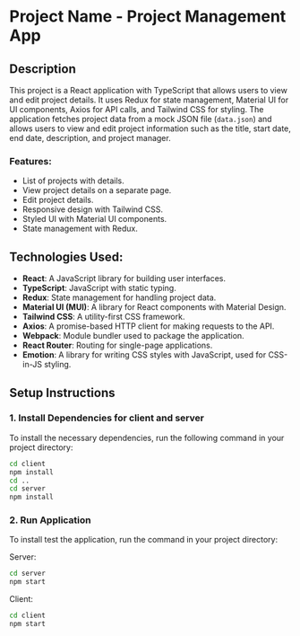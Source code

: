 # Project Name - Project Management App

## Description
This project is a React application with TypeScript that allows users to view and edit project details. It uses Redux for state management, Material UI for UI components, Axios for API calls, and Tailwind CSS for styling. The application fetches project data from a mock JSON file (`data.json`) and allows users to view and edit project information such as the title, start date, end date, description, and project manager.

### Features:
- List of projects with details.
- View project details on a separate page.
- Edit project details.
- Responsive design with Tailwind CSS.
- Styled UI with Material UI components.
- State management with Redux.

## Technologies Used:
- **React**: A JavaScript library for building user interfaces.
- **TypeScript**: JavaScript with static typing.
- **Redux**: State management for handling project data.
- **Material UI (MUI)**: A library for React components with Material Design.
- **Tailwind CSS**: A utility-first CSS framework.
- **Axios**: A promise-based HTTP client for making requests to the API.
- **Webpack**: Module bundler used to package the application.
- **React Router**: Routing for single-page applications.
- **Emotion**: A library for writing CSS styles with JavaScript, used for CSS-in-JS styling.

## Setup Instructions

### 1. Install Dependencies for client and server
To install the necessary dependencies, run the following command in your project directory:

```bash
cd client
npm install
cd ..
cd server
npm install
```

### 2. Run Application
To install test the application, run the command in your project directory:

Server:

```bash
cd server
npm start
```
Client:

```bash
cd client
npm start
```
